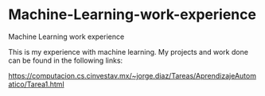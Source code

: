 # Machine-Learning-work-experience
Machine Learning work experience

This is my experience with machine learning. My projects and work done can be found in the following links:

https://computacion.cs.cinvestav.mx/~jorge.diaz/Tareas/AprendizajeAutomatico/Tarea1.html
